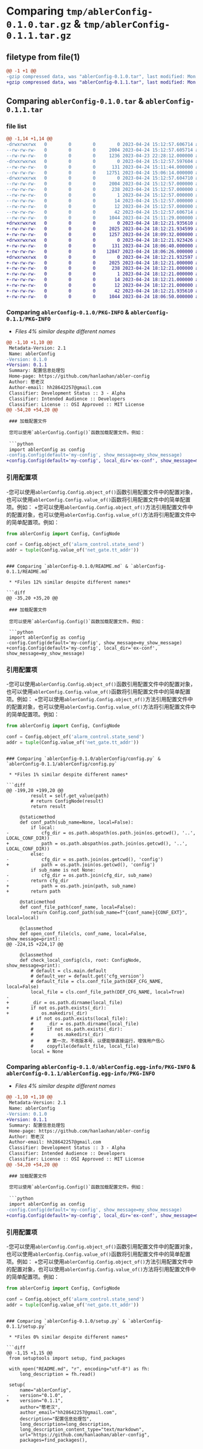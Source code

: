 # Comparing `tmp/ablerConfig-0.1.0.tar.gz` & `tmp/ablerConfig-0.1.1.tar.gz`

## filetype from file(1)

```diff
@@ -1 +1 @@
-gzip compressed data, was "ablerConfig-0.1.0.tar", last modified: Mon Apr 24 15:12:57 2023, max compression
+gzip compressed data, was "ablerConfig-0.1.1.tar", last modified: Mon Apr 24 18:12:21 2023, max compression
```

## Comparing `ablerConfig-0.1.0.tar` & `ablerConfig-0.1.1.tar`

### file list

```diff
@@ -1,14 +1,14 @@
-drwxrwxrwx   0        0        0        0 2023-04-24 15:12:57.606714 ablerConfig-0.1.0/
--rw-rw-rw-   0        0        0     2004 2023-04-24 15:12:57.605714 ablerConfig-0.1.0/PKG-INFO
--rw-rw-rw-   0        0        0     1236 2023-04-23 22:28:12.000000 ablerConfig-0.1.0/README.md
-drwxrwxrwx   0        0        0        0 2023-04-24 15:12:57.597604 ablerConfig-0.1.0/ablerConfig/
--rw-rw-rw-   0        0        0      131 2023-04-24 15:11:44.000000 ablerConfig-0.1.0/ablerConfig/__init__.py
--rw-rw-rw-   0        0        0    12751 2023-04-24 15:06:14.000000 ablerConfig-0.1.0/ablerConfig/config.py
-drwxrwxrwx   0        0        0        0 2023-04-24 15:12:57.604710 ablerConfig-0.1.0/ablerConfig.egg-info/
--rw-rw-rw-   0        0        0     2004 2023-04-24 15:12:57.000000 ablerConfig-0.1.0/ablerConfig.egg-info/PKG-INFO
--rw-rw-rw-   0        0        0      238 2023-04-24 15:12:57.000000 ablerConfig-0.1.0/ablerConfig.egg-info/SOURCES.txt
--rw-rw-rw-   0        0        0        1 2023-04-24 15:12:57.000000 ablerConfig-0.1.0/ablerConfig.egg-info/dependency_links.txt
--rw-rw-rw-   0        0        0       14 2023-04-24 15:12:57.000000 ablerConfig-0.1.0/ablerConfig.egg-info/requires.txt
--rw-rw-rw-   0        0        0       12 2023-04-24 15:12:57.000000 ablerConfig-0.1.0/ablerConfig.egg-info/top_level.txt
--rw-rw-rw-   0        0        0       42 2023-04-24 15:12:57.606714 ablerConfig-0.1.0/setup.cfg
--rw-rw-rw-   0        0        0     1044 2023-04-24 15:11:29.000000 ablerConfig-0.1.0/setup.py
+drwxrwxrwx   0        0        0        0 2023-04-24 18:12:21.935610 ablerConfig-0.1.1/
+-rw-rw-rw-   0        0        0     2025 2023-04-24 18:12:21.934599 ablerConfig-0.1.1/PKG-INFO
+-rw-rw-rw-   0        0        0     1257 2023-04-24 18:09:32.000000 ablerConfig-0.1.1/README.md
+drwxrwxrwx   0        0        0        0 2023-04-24 18:12:21.923426 ablerConfig-0.1.1/ablerConfig/
+-rw-rw-rw-   0        0        0      131 2023-04-24 18:06:40.000000 ablerConfig-0.1.1/ablerConfig/__init__.py
+-rw-rw-rw-   0        0        0    12847 2023-04-24 18:06:26.000000 ablerConfig-0.1.1/ablerConfig/config.py
+drwxrwxrwx   0        0        0        0 2023-04-24 18:12:21.932597 ablerConfig-0.1.1/ablerConfig.egg-info/
+-rw-rw-rw-   0        0        0     2025 2023-04-24 18:12:21.000000 ablerConfig-0.1.1/ablerConfig.egg-info/PKG-INFO
+-rw-rw-rw-   0        0        0      238 2023-04-24 18:12:21.000000 ablerConfig-0.1.1/ablerConfig.egg-info/SOURCES.txt
+-rw-rw-rw-   0        0        0        1 2023-04-24 18:12:21.000000 ablerConfig-0.1.1/ablerConfig.egg-info/dependency_links.txt
+-rw-rw-rw-   0        0        0       14 2023-04-24 18:12:21.000000 ablerConfig-0.1.1/ablerConfig.egg-info/requires.txt
+-rw-rw-rw-   0        0        0       12 2023-04-24 18:12:21.000000 ablerConfig-0.1.1/ablerConfig.egg-info/top_level.txt
+-rw-rw-rw-   0        0        0       42 2023-04-24 18:12:21.935610 ablerConfig-0.1.1/setup.cfg
+-rw-rw-rw-   0        0        0     1044 2023-04-24 18:06:50.000000 ablerConfig-0.1.1/setup.py
```

### Comparing `ablerConfig-0.1.0/PKG-INFO` & `ablerConfig-0.1.1/PKG-INFO`

 * *Files 4% similar despite different names*

```diff
@@ -1,10 +1,10 @@
 Metadata-Version: 2.1
 Name: ablerConfig
-Version: 0.1.0
+Version: 0.1.1
 Summary: 配置信息处理包
 Home-page: https://github.com/hanlaohan/abler-config
 Author: 憨老汉
 Author-email: hh28642257@gmail.com
 Classifier: Development Status :: 3 - Alpha
 Classifier: Intended Audience :: Developers
 Classifier: License :: OSI Approved :: MIT License
@@ -54,20 +54,20 @@
 
 ### 加载配置文件
 
 您可以使用`ablerConfig.Config()`函数加载配置文件。例如：
 
 ```python
 import ablerConfig as config
-config.Config(default='my-config', show_message=my_show_message)
+config.Config(default='my-config', local_dir='ex-conf', show_message=my_show_message)
 ```
 
 ### 引用配置项
 
-您可以使用`ablerConfig.Config.object_of()`函数引用配置文件中的配置对象，也可以使用`ablerConfig.Config.value_of()`函数将引用配置文件中的简单配置项。例如：
+您可以使用`ablerConfig.Config.object_of()`方法引用配置文件中的配置对象，也可以使用`ablerConfig.Config.value_of()`方法将引用配置文件中的简单配置项。例如：
 
 ```python
 from ablerConfig import Config, ConfigNode
 
 conf = Config.object_of('alarm_control.state_send')
 addr = tuple(Config.value_of('net_gate.tt_addr'))
 ```
```

### Comparing `ablerConfig-0.1.0/README.md` & `ablerConfig-0.1.1/README.md`

 * *Files 12% similar despite different names*

```diff
@@ -35,20 +35,20 @@
 
 ### 加载配置文件
 
 您可以使用`ablerConfig.Config()`函数加载配置文件。例如：
 
 ```python
 import ablerConfig as config
-config.Config(default='my-config', show_message=my_show_message)
+config.Config(default='my-config', local_dir='ex-conf', show_message=my_show_message)
 ```
 
 ### 引用配置项
 
-您可以使用`ablerConfig.Config.object_of()`函数引用配置文件中的配置对象，也可以使用`ablerConfig.Config.value_of()`函数将引用配置文件中的简单配置项。例如：
+您可以使用`ablerConfig.Config.object_of()`方法引用配置文件中的配置对象，也可以使用`ablerConfig.Config.value_of()`方法将引用配置文件中的简单配置项。例如：
 
 ```python
 from ablerConfig import Config, ConfigNode
 
 conf = Config.object_of('alarm_control.state_send')
 addr = tuple(Config.value_of('net_gate.tt_addr'))
 ```
```

### Comparing `ablerConfig-0.1.0/ablerConfig/config.py` & `ablerConfig-0.1.1/ablerConfig/config.py`

 * *Files 1% similar despite different names*

```diff
@@ -199,20 +199,20 @@
         result = self.get_value(path)
         # return ConfigNode(result)
         return result
 
     @staticmethod
     def conf_path(sub_name=None, local=False):
         if local:
-            cfg_dir = os.path.abspath(os.path.join(os.getcwd(), '..', LOCAL_CONF_DIR))
+            path = os.path.abspath(os.path.join(os.getcwd(), '..', LOCAL_CONF_DIR))
         else:
-            cfg_dir = os.path.join(os.getcwd(), 'config')
+            path = os.path.join(os.getcwd(), 'config')
         if sub_name is not None:
-            cfg_dir = os.path.join(cfg_dir, sub_name)
-        return cfg_dir
+            path = os.path.join(path, sub_name)
+        return path
 
     @staticmethod
     def conf_file_path(conf_name, local=False):
         return Config.conf_path(sub_name=f"{conf_name}{CONF_EXT}", local=local)
 
     @classmethod
     def open_conf_file(cls, conf_name, local=False, show_message=print):
@@ -224,15 +224,17 @@
 
     @classmethod
     def check_local_config(cls, root: ConfigNode, show_message=print):
         # default = cls.main.default
         # default_ver = default.get('cfg_version')
         # default_file = cls.conf_file_path(DEF_CFG_NAME, local=False)
         local_file = cls.conf_file_path(DEF_CFG_NAME, local=True)
-
+        _dir = os.path.dirname(local_file)
+        if not os.path.exists(_dir):
+            os.makedirs(_dir)
         # if not os.path.exists(local_file):
         #     _dir = os.path.dirname(local_file)
         #     if not os.path.exists(_dir):
         #         os.makedirs(_dir)
         #     # 第一次，不改版本号，以便能够直接运行，增强用户信心
         #     copyfile(default_file, local_file)
         local = None
```

### Comparing `ablerConfig-0.1.0/ablerConfig.egg-info/PKG-INFO` & `ablerConfig-0.1.1/ablerConfig.egg-info/PKG-INFO`

 * *Files 4% similar despite different names*

```diff
@@ -1,10 +1,10 @@
 Metadata-Version: 2.1
 Name: ablerConfig
-Version: 0.1.0
+Version: 0.1.1
 Summary: 配置信息处理包
 Home-page: https://github.com/hanlaohan/abler-config
 Author: 憨老汉
 Author-email: hh28642257@gmail.com
 Classifier: Development Status :: 3 - Alpha
 Classifier: Intended Audience :: Developers
 Classifier: License :: OSI Approved :: MIT License
@@ -54,20 +54,20 @@
 
 ### 加载配置文件
 
 您可以使用`ablerConfig.Config()`函数加载配置文件。例如：
 
 ```python
 import ablerConfig as config
-config.Config(default='my-config', show_message=my_show_message)
+config.Config(default='my-config', local_dir='ex-conf', show_message=my_show_message)
 ```
 
 ### 引用配置项
 
-您可以使用`ablerConfig.Config.object_of()`函数引用配置文件中的配置对象，也可以使用`ablerConfig.Config.value_of()`函数将引用配置文件中的简单配置项。例如：
+您可以使用`ablerConfig.Config.object_of()`方法引用配置文件中的配置对象，也可以使用`ablerConfig.Config.value_of()`方法将引用配置文件中的简单配置项。例如：
 
 ```python
 from ablerConfig import Config, ConfigNode
 
 conf = Config.object_of('alarm_control.state_send')
 addr = tuple(Config.value_of('net_gate.tt_addr'))
 ```
```

### Comparing `ablerConfig-0.1.0/setup.py` & `ablerConfig-0.1.1/setup.py`

 * *Files 0% similar despite different names*

```diff
@@ -1,15 +1,15 @@
 from setuptools import setup, find_packages
 
 with open("README.md", "r", encoding="utf-8") as fh:
     long_description = fh.read()
 
 setup(
     name="ablerConfig",
-    version="0.1.0",
+    version="0.1.1",
     author="憨老汉",
     author_email="hh28642257@gmail.com",
     description="配置信息处理包",
     long_description=long_description,
     long_description_content_type="text/markdown",
     url="https://github.com/hanlaohan/abler-config",
     packages=find_packages(),
```

